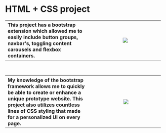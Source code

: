 <h1 align="left">HTML + CSS project</h1>
<table>
  <th width="500" align="left">
    This project has a bootstrap extension which allowed me to easily include button groups, navbar's, toggling content carousels and flexbox containers.
  </th>
  <th width="500">
   <img src="https://github.com/phollenback/Skills-Overview/assets/145724342/01500309-baf4-4ea0-adc0-b02e184b24ac">
  </th>
</table>
<br>
<table>
  <th width="500" align="left">
    My knowledge of the bootstrap framework allows me to quickly be able to create or enhance a unique prototype website. This project also utilizes countless lines of CSS styling that made for a personalized UI on every page.
  </th>
  <th width="500">
    <img src="https://github.com/phollenback/Skills-Overview/assets/145724342/9ffef439-5d7b-4c83-93bc-c1165bdf6392">
  </th>
</table>
